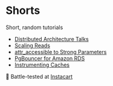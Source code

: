 # Shorts

Short, random tutorials

- [Distributed Architecture Talks](Distributed-Architecture-Talks.md)
- [Scaling Reads](Scaling-Reads.md)
- [attr_accessible to Strong Parameters](Strong-Parameters.md)
- [PgBouncer for Amazon RDS](PgBouncer-RDS.md)
- [Instrumenting Caches](Instrumenting-Caches.md)

:tangerine: Battle-tested at [Instacart](https://www.instacart.com/opensource)
